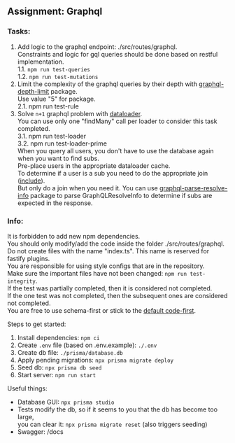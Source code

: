 ## Assignment: Graphql

### Tasks:

1. Add logic to the graphql endpoint: ./src/routes/graphql.  
   Constraints and logic for gql queries should be done based on restful implementation.  
    1.1. `npm run test-queries`  
    1.2. `npm run test-mutations`
2. Limit the complexity of the graphql queries by their depth with [graphql-depth-limit](https://www.npmjs.com/package/graphql-depth-limit) package.  
   Use value "5" for package.  
   2.1. npm run test-rule
3. Solve `n+1` graphql problem with [dataloader](https://www.npmjs.com/package/dataloader).  
   You can use only one "findMany" call per loader to consider this task completed.  
   3.1. npm run test-loader  
   3.2. npm run test-loader-prime  
   When you query all users, you don't have to use the database again when you want to find subs.  
   Pre-place users in the appropriate dataloader cache.  
   To determine if a user is a sub you need to do the appropriate join ([include](https://www.prisma.io/docs/reference/api-reference/prisma-client-reference#include)).  
   But only do a join when you need it. You can use [graphql-parse-resolve-info](https://github.com/graphile/graphile-engine/tree/master/packages/graphql-parse-resolve-info) package to parse GraphQLResolveInfo to determine if subs are expected in the response.

### Info:

It is forbidden to add new npm dependencies.  
You should only modify/add the code inside the folder ./src/routes/graphql.  
Do not create files with the name "index.ts". This name is reserved for fastify plugins.  
You are responsible for using style configs that are in the repository.  
Make sure the important files have not been changed: `npm run test-integrity`.  
If the test was partially completed, then it is considered not completed.  
If the one test was not completed, then the subsequent ones are considered not completed.  
You are free to use schema-first or stick to the [default code-first](https://github.dev/graphql/graphql-js/blob/ffa18e9de0ae630d7e5f264f72c94d497c70016b/src/__tests__/starWarsSchema.ts).

Steps to get started:

1. Install dependencies: `npm ci`
2. Create `.env` file (based on .env.example): `./.env`
3. Create db file: `./prisma/database.db`
4. Apply pending migrations: `npx prisma migrate deploy`
5. Seed db: `npx prisma db seed`
6. Start server: `npm run start`

Useful things:

- Database GUI: `npx prisma studio`
- Tests modify the db, so if it seems to you that the db has become too large,  
  you can clear it: `npx prisma migrate reset` (also triggers seeding)
- Swagger: /docs
